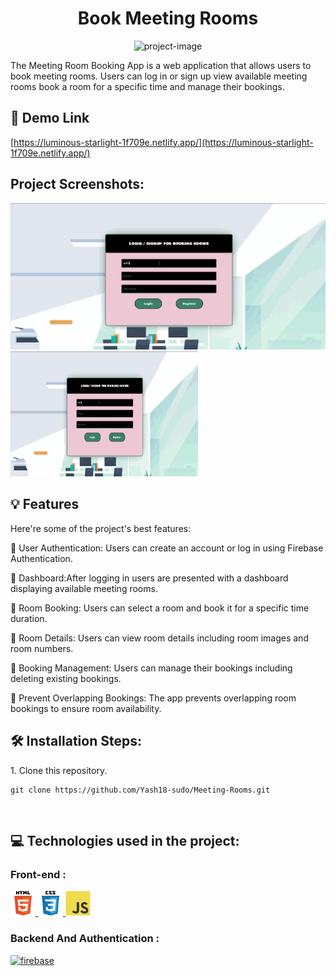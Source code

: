 <h1 align="center" id="title">Book Meeting Rooms</h1>

<p align="center"><img src="https://socialify.git.ci/Yash18-sudo/Meeting-Rooms/image?font=Inter&amp;name=1&amp;owner=1&amp;theme=Light" alt="project-image"></p>

<p id="description">The Meeting Room Booking App is a web application that allows users to book meeting rooms. Users can log in or sign up view available meeting rooms book a room for a specific time and manage their bookings.</p>

<h2>🚀 Demo Link</h2>

[https://luminous-starlight-1f709e.netlify.app/](https://luminous-starlight-1f709e.netlify.app/)

<h2>Project Screenshots:</h2>

![Login Page](https://github.com/Yash18-sudo/Meeting-Rooms/blob/master/assets/login.gif)
<img src="https://github.com/Yash18-sudo/Meeting-Rooms/blob/master/assets/login.gif" alt="Login" width="300px" height="200px">
  
  
<h2>💡 Features</h2>

Here're some of the project's best features:

📌   User Authentication: Users can create an account or log in using Firebase Authentication.

📌  Dashboard:After logging in users are presented with a dashboard displaying available meeting rooms.

📌  Room Booking: Users can select a room and book it for a specific time duration.

📌   Room Details: Users can view room details including room images and room numbers.

📌   Booking Management: Users can manage their bookings including deleting existing bookings.

📌   Prevent Overlapping Bookings: The app prevents overlapping room bookings to ensure room availability.

<h2>🛠️ Installation Steps:</h2>

<p>1. Clone this repository.</p>

```
git clone https://github.com/Yash18-sudo/Meeting-Rooms.git
```
  </br>
<h2>💻 
Technologies used in the project:</h2>

<h3>Front-end :</h3>

<a href="https://www.w3.org/html/" target="_blank" rel="noreferrer"> <img src="https://raw.githubusercontent.com/devicons/devicon/master/icons/html5/html5-original-wordmark.svg" alt="html5" width="40" height="40"/> </a><a href="https://www.w3schools.com/css/" target="_blank" rel="noreferrer"> <img src="https://raw.githubusercontent.com/devicons/devicon/master/icons/css3/css3-original-wordmark.svg" alt="css3" width="40" height="40"/> 
<a href="https://developer.mozilla.org/en-US/docs/Web/JavaScript" target="_blank" rel="noreferrer"> <img src="https://raw.githubusercontent.com/devicons/devicon/master/icons/javascript/javascript-original.svg" alt="javascript" width="40" height="40"/></a>

<h3>Backend And Authentication :</h3>

 <a href="https://firebase.google.com/" target="_blank" rel="noreferrer"> <img src="https://www.vectorlogo.zone/logos/firebase/firebase-icon.svg" alt="firebase" width="40" height="40"/>

 

